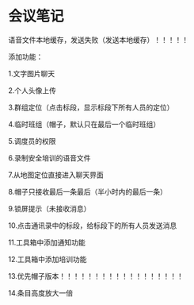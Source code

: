 会议笔记
==============


语音文件本地缓存，发送失败（发送本地缓存）！！！！！

添加功能：

1.文字图片聊天

2.个人头像上传

3.群组定位（点击标段，显示标段下所有人员的定位）

4.临时班组（帽子，默认只在最后一个临时班组）

5.调度员的权限

6.录制安全培训的语音文件

7.从地图定位直接进入聊天界面

8.帽子只接收最后一条最后（半小时内的最后一条）

9.锁屏提示（未接收消息）

10.点击通讯录中的标段，给标段下的所有人员发送消息

11.工具箱中添加通知功能

12.工具箱中添加培训功能

13.优先帽子版本！！！！！！！！！！！！！！！！！！

14.条目高度放大一倍




